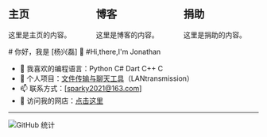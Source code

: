 <div style="display: flex; justify-content: space-between;">
  <div style="width: 30%;">
    <h2>主页</h2>
    <p>这里是主页的内容。</p>
  </div>
  <div style="width: 30%;">
    <h2>博客</h2>
    <p>这里是博客的内容。</p>
  </div>
  <div style="width: 30%;">
    <h2>捐助</h2>
    <p>这里是捐助的内容。</p>
  </div>
</div>
# 你好，我是 [杨兴磊] 👋
#Hi,there,I'm Jonathan


- 🌱 我喜欢的编程语言：Python C# Dart C++ C
- 🚀 个人项目：[文件传输与聊天工具](https://github.com/你的仓库)（LANtransmission）
- 📫 联系方式：[sparky2021@163.com]
- 🛒 访问我的网店：[点击这里](https://shop437387901.taobao.com/?spm=a21n57.shop_search.0.0.8e38523c7R0Ade)


---
![GitHub 统计](https://github-readme-stats.vercel.app/api?username=yangxinglei&show_icons=true&theme=radical)
